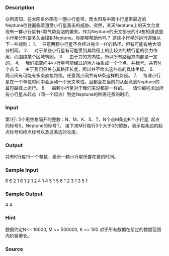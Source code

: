 
### Description
众所周知，在太阳系外围有一圈小行星带，而太阳系中离小行星带最近的Neptune往往面临着遭受小行星轰击的威胁。突然，某天Neptune上的天文台发现有一群小行星有k颗气势汹汹的袭来。作为Neptune的天文部长的小t想知道这些小行星分别要多久会撞到Neptune。你能够帮助他吗？
这些小行星的运行遵循以下一些规则：
1.     任意两颗小行星不会经过完全一样的路径，但有可能有绝大部分相同。
2.     对于某些小行星有可能受到其路径上的比较大的矮行星的引力作用，而围绕某个区域转圈。
3.     由于力的方向性，所以所有路径方向都是一定的。
4.     我们把空间中小行星可能经过的地方抽象成一个个点，并标号。共有N个点
5.     由于我们只关心其路径长度，所以并不给出这些点的具体坐标。
6.     两点间有可能有多条直接路径。任意两点间共有M条这样的路径。
7.     每课小行星在一个单位时间中会运动一个天文单位。且都会在当前的从起点到Neptune的最短路径上运行。
8.     每颗小行星对于我们来说都是一样的。
    请你编程求出所有小行星从起点（同一个起点）到达Neptune的所需花费的时间。
    
### Input
第1行: 5个用空格隔开的整数：N、M、K、S、T，N个点M条边K个小行星, 起点的标号S，Neptune的标号T。
接下来M行每行3个大于0的整数，表示每条边的起点标号和终点标号以及这条边的长度。 
 
### Output
共有K行每行一个整数，表示一颗小行星所要花费的时间。
 
### Sample Input
6 6 2 1 6
1 2 1
2 4 1
4 5 1
5 6 1
2 3 1
3 5 1


### Sample Output
4
4


### Hint
数据约定N<= 10000, M <= 500000, K <= 100
对于所有数据在给定的数据范围内阶梯增长。

### Source
